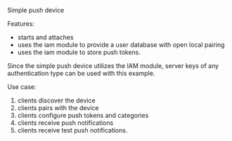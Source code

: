 Simple push device

Features:
  * starts and attaches
  * uses the iam module to provide a user database with open local pairing
  * uses the iam module to store push tokens.

Since the simple push device utilizes the IAM module, server keys of any authentication type can be
used with this example.

Use case:
  1. clients discover the device
  2. clients pairs with the device
  3. clients configure push tokens and categories
  4. clients receive push notifications
  5. clients receive test push notifications.
